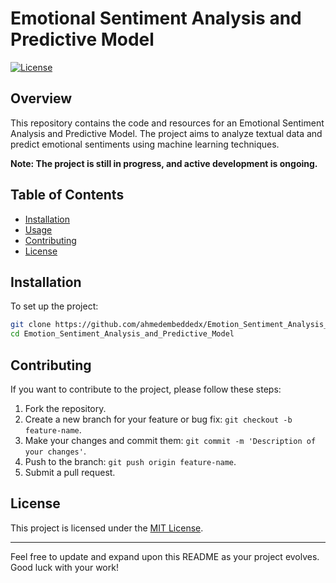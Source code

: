 # Emotional Sentiment Analysis and Predictive Model

[![License](https://img.shields.io/badge/License-MIT-blue.svg)](https://github.com/ahmedembeddedx/Emotional_Sentiment_Analysis_and_Predictive_Model/blob/main/LICENSE)

## Overview

This repository contains the code and resources for an Emotional Sentiment Analysis and Predictive Model. The project aims to analyze textual data and predict emotional sentiments using machine learning techniques.

**Note: The project is still in progress, and active development is ongoing.**

## Table of Contents

- [Installation](#installation)
- [Usage](#usage)
- [Contributing](#contributing)
- [License](#license)

## Installation

To set up the project:

```bash
git clone https://github.com/ahmedembeddedx/Emotion_Sentiment_Analysis_and_Predictive_Model.git
cd Emotion_Sentiment_Analysis_and_Predictive_Model

```


## Contributing

If you want to contribute to the project, please follow these steps:

1. Fork the repository.
2. Create a new branch for your feature or bug fix: `git checkout -b feature-name`.
3. Make your changes and commit them: `git commit -m 'Description of your changes'`.
4. Push to the branch: `git push origin feature-name`.
5. Submit a pull request.

## License

This project is licensed under the [MIT License](LICENSE).

---

Feel free to update and expand upon this README as your project evolves. Good luck with your work!
